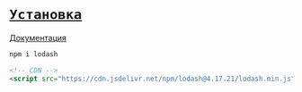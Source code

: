 # [`Установка`](../index.md)

[Документация](https://lodash.com/)

```bash
npm i lodash
```

```html
<!-- CDN -->
<script src="https://cdn.jsdelivr.net/npm/lodash@4.17.21/lodash.min.js"></script>
```
